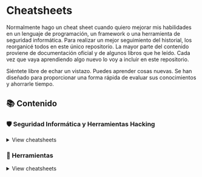# Cheatsheets

Normalmente hago un cheat sheet cuando quiero mejorar mis habilidades en un lenguaje de programación, un framework o una herramienta de seguridad informática. Para realizar un mejor seguimiento del historial, los reorganicé todos en este único repositorio. La mayor parte del contenido proviene de documentación oficial y de algunos libros que he leído. Cada vez que vaya aprendiendo algo nuevo lo voy a incluir en este repositorio.

Siéntete libre de echar un vistazo. Puedes aprender cosas nuevas. Se han diseñado para proporcionar una forma rápida de evaluar sus conocimientos y ahorrarle tiempo.

## 📚 Contenido

### 🛡️ Seguridad Informática y Herramientas Hacking

<details>
<summary>View cheatsheets</summary>

- [Aireplay-ng](hacking/aireplay-ng)
- [Airmon-ng](hacking/airmon-ng)
- [Airodump-ng](hacking/airodump-ng)
- [CeWL](hacking/cewl)
- [Crunch](hacking/crunch)
- [CuPP](hacking/cupp)
- [Dirb](hacking/dirb)
- [Dirsearch](hacking/dirsearch)
- [DNSenum](hacking/dnsenum)
- [DNSRecon](hacking/dnsrecon)
- [Gobuster](hacking/Gobuster)
- [Google Dorks](hacking/google)
- [Hydra](hacking/hydra)
- [John](hacking/john)
- [JoomScan](hacking/joomscan)
- [Macchanger](hacking/macchanger)
- [mdk4](hacking/mdk4)
- [Metagoofil](hacking/metagoofil)
- [Netcat](hacking/netcat)
- [Nikto](hacking/nikto)
- [Nmap](hacking/nmap)
- [Patator](hacking/patator)
- [ps](hacking/ps)
- [Reverse-Shell](hacking/reverse-shell)
- [Searchsploit](hacking/searchsploit)
- [Shodan](hacking/shodan)
- [SSLscan](hacking/sslscan)
- [Steghide](hacking/steghide)
- [TCPdump](hacking/tcpdump)
- [TheHarvester](hacking/theharvester)
- [Wafw00f](hacking/wafw00f)
- [Wfuzz](hacking/wfuzz)
- [Whatweb](hacking/whatweb)
- [WPScan](hacking/wpscan)

</details>

### 🔧 Herramientas

<details>
<summary>View cheatsheets</summary>

- [HTTP-Codes](tools/http-codes)
- [Puertos Comunes](tools/puertos-comunes)
- [Tmux](tools/tmux)
- [Vim](tools/vim)

</details>